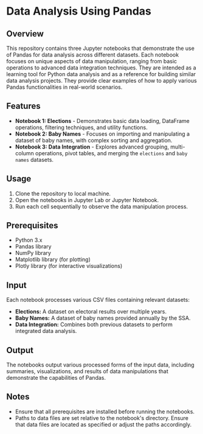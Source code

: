 # Data Analysis Using Pandas

## Overview
This repository contains three Jupyter notebooks that demonstrate the use of Pandas for data analysis across different datasets. Each notebook focuses on unique aspects of data manipulation, ranging from basic operations to advanced data integration techniques. They are intended as a learning tool for Python data analysis and as a reference for building similar data analysis projects. They provide clear examples of how to apply various Pandas functionalities in real-world scenarios.

## Features
- **Notebook 1: Elections** - Demonstrates basic data loading, DataFrame operations, filtering techniques, and utility functions.
- **Notebook 2: Baby Names** - Focuses on importing and manipulating a dataset of baby names, with complex sorting and aggregation.
- **Notebook 3: Data Integration** - Explores advanced grouping, multi-column operations, pivot tables, and merging the `elections` and `baby names` datasets.

## Usage
1. Clone the repository to local machine.
2. Open the notebooks in Jupyter Lab or Jupyter Notebook.
3. Run each cell sequentially to observe the data manipulation process.

## Prerequisites
- Python 3.x
- Pandas library
- NumPy library
- Matplotlib library (for plotting)
- Plotly library (for interactive visualizations)

## Input
Each notebook processes various CSV files containing relevant datasets:
- **Elections:** A dataset on electoral results over multiple years.
- **Baby Names:** A dataset of baby names provided annually by the SSA.
- **Data Integration:** Combines both previous datasets to perform integrated data analysis.

## Output
The notebooks output various processed forms of the input data, including summaries, visualizations, and results of data manipulations that demonstrate the capabilities of Pandas.

## Notes
- Ensure that all prerequisites are installed before running the notebooks.
- Paths to data files are set relative to the notebook's directory. Ensure that data files are located as specified or adjust the paths accordingly.